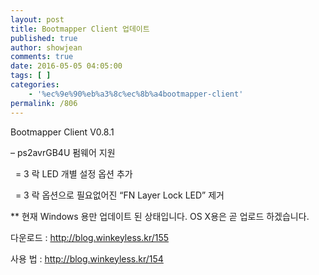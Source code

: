 ```yaml
---
layout: post
title: Bootmapper Client 업데이트
published: true
author: showjean
comments: true
date: 2016-05-05 04:05:00
tags: [ ]
categories:
    - '%ec%9e%90%eb%a3%8c%ec%8b%a4bootmapper-client'
permalink: /806
---
```

Bootmapper Client V0.8.1





&#8211; ps2avrGB4U 펌웨어 지원

&nbsp; = 3 락 LED 개별 설정 옵션 추가

&nbsp; = 3 락 옵션으로 필요없어진 &#8220;FN Layer Lock LED&#8221; 제거



** 현재 Windows 용만 업데이트 된 상태입니다. OS X용은 곧 업로드 하겠습니다.





다운로드 : http://blog.winkeyless.kr/155

사용 법 : http://blog.winkeyless.kr/154